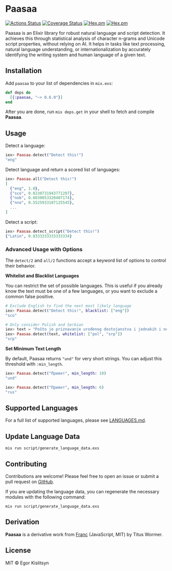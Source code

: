 # Paasaa

[![Actions Status](https://github.com/minibikini/paasaa/workflows/CI/badge.svg)](https://github.com/minibikini/paasaa/actions)
[![Coverage Status](https://coveralls.io/repos/github/minibikini/paasaa/badge.svg?branch=master)](https://coveralls.io/github/minibikini/paasaa?branch=master)
[![Hex.pm](https://img.shields.io/hexpm/v/paasaa.svg?maxAge=2592000)](https://hex.pm/packages/paasaa)
[![Hex.pm](https://img.shields.io/hexpm/l/paasaa.svg?maxAge=2592000)](https://hex.pm/packages/paasaa)

Paasaa is an Elixir library for robust natural language and script detection. It achieves this through statistical analysis of character n-grams and Unicode script properties, without relying on AI. It helps in tasks like text processing, natural language understanding, or internationalization by accurately identifying the writing system and human language of a given text.

## Installation

Add `paasaa` to your list of dependencies in `mix.exs`:

```elixir
def deps do
  [{:paasaa, "~> 0.6.0"}]
end
```

After you are done, run `mix deps.get` in your shell to fetch and compile **Paasaa**.

## Usage

Detect a language:

```elixir
iex> Paasaa.detect("Detect this!")
"eng"
```

Detect language and return a scored list of languages:

```elixir
iex> Paasaa.all("Detect this!")
[
  {"eng", 1.0},
  {"sco", 0.8230731943771207},
  {"nob", 0.6030053320407174},
  {"nno", 0.5525933107125545},
  ...
]
```

Detect a script:

```elixir
iex> Paasaa.detect_script("Detect this!")
{"Latin", 0.8333333333333334}
```

### Advanced Usage with Options

The `detect/2` and `all/2` functions accept a keyword list of options to control their behavior.

**Whitelist and Blacklist Languages**

You can restrict the set of possible languages. This is useful if you already know the text must be one of a few languages, or you want to exclude a common false positive.

```elixir
# Exclude English to find the next most likely language
iex> Paasaa.detect("Detect this!", blacklist: ["eng"])
"sco"

# Only consider Polish and Serbian
iex> text = "Pošto je priznavanje urođenog dostojanstva i jednakih i neotuđivih prava..."
iex> Paasaa.detect(text, whitelist: ["pol", "srp"])
"srp"
```

**Set Minimum Text Length**

By default, Paasaa returns `"und"` for very short strings. You can adjust this threshold with `:min_length`.

```elixir
iex> Paasaa.detect("Привет", min_length: 10)
"und"

iex> Paasaa.detect("Привет", min_length: 6)
"rus"
```

## Supported Languages

For a full list of supported languages, please see [LANGUAGES.md](https://www.google.com/search?q=LANGUAGES.md).

## Update Language Data

```shell
mix run script/generate_language_data.exs
```

## Contributing

Contributions are welcome\! Please feel free to open an issue or submit a pull request on [GitHub](https://github.com/minibikini/paasaa).

If you are updating the language data, you can regenerate the necessary modules with the following command:

```shell
mix run script/generate_language_data.exs
```

## Derivation

**Paasaa** is a derivative work from [Franc](https://github.com/wooorm/franc/) (JavaScript, MIT) by Titus Wormer.

## License

MIT © Egor Kislitsyn
